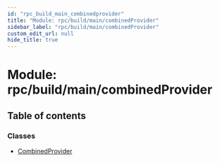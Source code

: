 ```yaml
---
id: "rpc_build_main_combinedprovider"
title: "Module: rpc/build/main/combinedProvider"
sidebar_label: "rpc/build/main/combinedProvider"
custom_edit_url: null
hide_title: true
---
```


# Module: rpc/build/main/combinedProvider

## Table of contents

### Classes

- [CombinedProvider](../classes/rpc_build_main_combinedprovider.combinedprovider.md)
